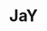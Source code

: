 ---
layout: pid
title: JaY
owner: JaY
license: MIT
site: https://bauson.com/
source: https://github.com/jaybauson
---